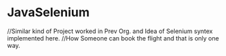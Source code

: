 # JavaSelenium
//Similar kind of Project worked in Prev Org. and Idea of Selenium syntex implemented here.
//How Someone can book the flight and that is only one way.
